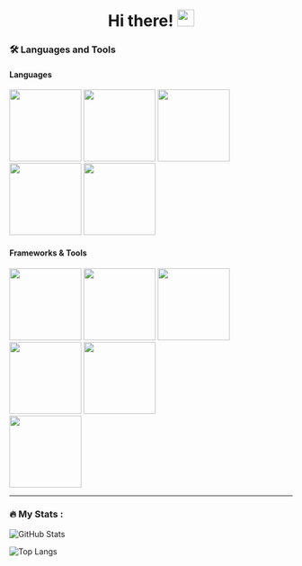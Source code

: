 <div align="center">
  <h1>
    Hi there!
    <img src="https://media.giphy.com/media/hvRJCLFzcasrR4ia7z/giphy.gif" width="30px"/>
  </h1>
</div>

### :hammer_and_wrench: Languages and Tools

#### Languages
<div>
  <img width="128" height="128" src="https://sv3tluv-profile.vercel.app/api/icon?tool=go"/>
  <img width="128" height="128" src="https://sv3tluv-profile.vercel.app/api/icon?tool=cpp"/>
  <img width="128" height="128" src="https://sv3tluv-profile.vercel.app/api/icon?tool=cs"/>
  <img width="128" height="128" src="https://sv3tluv-profile.vercel.app/api/icon?tool=ts"/>
  <img width="128" height="128" src="https://sv3tluv-profile.vercel.app/api/icon?tool=swift"/>
</div>

#### Frameworks & Tools
<div>
  <img width="128" height="128" src="https://sv3tluv-profile.vercel.app/api/icon?tool=postgresql"/>
  <img width="128" height="128" src="https://sv3tluv-profile.vercel.app/api/icon?tool=mongo"/>
  <img width="128" height="128" src="https://sv3tluv-profile.vercel.app/api/icon?tool=redis"/>
  <img width="128" height="128" src="https://sv3tluv-profile.vercel.app/api/icon?tool=docker"/>
  <img width="128" height="128" src="https://sv3tluv-profile.vercel.app/api/icon?tool=nginx"/>
</div>

<div>
  <img width="128" height="128" src="https://sv3tluv-profile.vercel.app/api/icon?tool=react"/>
</div>

---

### :fire: My Stats :

![GitHub Stats](https://github-readme-stats-sv3tluv.vercel.app/api?username=SV3TLuV&include_all_commits=true&show_icons=true&border_radius=0&theme=midnight-purple)

![Top Langs](https://github-readme-stats-sv3tluv.vercel.app/api/top-langs/?username=SV3TLuV&layout=compact&hide=Kotlin,SCSS,Dockerfile&langs_count=16&border_radius=0&theme=midnight-purple)
